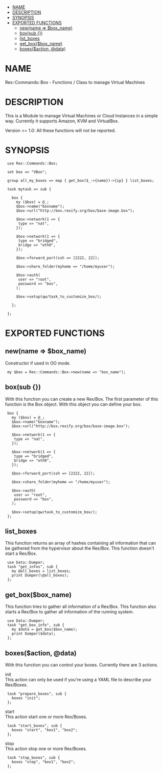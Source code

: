 -   [NAME](#NAME)
-   [DESCRIPTION](#DESCRIPTION)
-   [SYNOPSIS](#SYNOPSIS)
-   [EXPORTED FUNCTIONS](#EXPORTED-FUNCTIONS)
    -   [new(name =&gt; $box\_name)](#new-name-box_name-)
    -   [box(sub {})](#box-sub-)
    -   [list\_boxes](#list_boxes)
    -   [get\_box($box\_name)](#get_box-box_name-)
    -   [boxes($action, @data)](#boxes-action-data-)

# NAME

Rex::Commands::Box - Functions / Class to manage Virtual Machines

# DESCRIPTION

This is a Module to manage Virtual Machines or Cloud Instances in a simple way. Currently it supports Amazon, KVM and VirtualBox.

Version &lt;= 1.0: All these functions will not be reported.

# SYNOPSIS

     use Rex::Commands::Box;
     
     set box => "VBox";
     
     group all_my_boxes => map { get_box($_->{name})->{ip} } list_boxes;
     
     task mytask => sub {
     
       box {
         my ($box) = @_;
         $box->name("boxname");
         $box->url("http://box.rexify.org/box/base-image.box");
     
         $box->network(1 => {
          type => "nat",
         });
     
         $box->network(1 => {
          type => "bridged",
          bridge => "eth0",
         });
     
         $box->forward_port(ssh => [2222, 22]);
     
         $box->share_folder(myhome => "/home/myuser");
     
         $box->auth(
          user => "root",
          password => "box",
         );
     
         $box->setup(qw/task_to_customize_box/);
     
       };
     
     };

# EXPORTED FUNCTIONS

## new(name =&gt; $box\_name)

Constructor if used in OO mode.

     my $box = Rex::Commands::Box->new(name => "box_name");

## box(sub {})

With this function you can create a new Rex/Box. The first parameter of this function is the Box object. With this object you can define your box.

     box {
       my ($box) = @_;
       $box->name("boxname");
       $box->url("http://box.rexify.org/box/base-image.box");
     
       $box->network(1 => {
        type => "nat",
       });
     
       $box->network(1 => {
        type => "bridged",
        bridge => "eth0",
       });
     
       $box->forward_port(ssh => [2222, 22]);
     
       $box->share_folder(myhome => "/home/myuser");
     
       $box->auth(
        user => "root",
        password => "box",
       );
     
       $box->setup(qw/task_to_customize_box/);
     };

## list\_boxes

This function returns an array of hashes containing all information that can be gathered from the hypervisor about the Rex/Box. This function doesn't start a Rex/Box.

     use Data::Dumper;
     task "get_infos", sub {
       my @all_boxes = list_boxes;
       print Dumper(\@all_boxes);
     };

## get\_box($box\_name)

This function tries to gather all information of a Rex/Box. This function also starts a Rex/Box to gather all information of the running system.

     use Data::Dumper;
     task "get_box_info", sub {
       my $data = get_box($box_name);
       print Dumper($data);
     };

## boxes($action, @data)

With this function you can control your boxes. Currently there are 3 actions.

init  
This action can only be used if you're using a YAML file to describe your Rex/Boxes.

     task "prepare_boxes", sub {
       boxes "init";
     };

start  
This action start one or more Rex/Boxes.

     task "start_boxes", sub {
       boxes "start", "box1", "box2";
     };

stop  
This action stop one or more Rex/Boxes.

     task "stop_boxes", sub {
       boxes "stop", "box1", "box2";
     };
